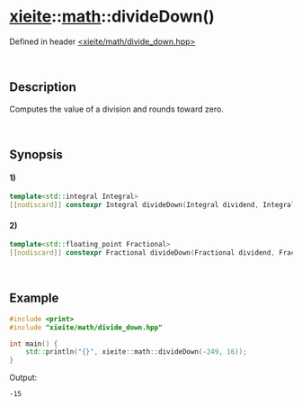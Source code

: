 # [xieite](../../xieite.md)\:\:[math](../../math.md)\:\:divideDown\(\)
Defined in header [<xieite/math/divide_down.hpp>](../../../include/xieite/math/divide_down.hpp)

&nbsp;

## Description
Computes the value of a division and rounds toward zero.

&nbsp;

## Synopsis
#### 1)
```cpp
template<std::integral Integral>
[[nodiscard]] constexpr Integral divideDown(Integral dividend, Integral divisor) noexcept;
```
#### 2)
```cpp
template<std::floating_point Fractional>
[[nodiscard]] constexpr Fractional divideDown(Fractional dividend, Fractional divisor) noexcept;
```

&nbsp;

## Example
```cpp
#include <print>
#include "xieite/math/divide_down.hpp"

int main() {
    std::println("{}", xieite::math::divideDown(-249, 16));
}
```
Output:
```
-15
```
